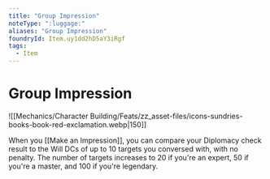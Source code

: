 ```yaml
---
title: "Group Impression"
noteType: ":luggage:"
aliases: "Group Impression"
foundryId: Item.uy1dd2hD5aY3iRgf
tags:
  - Item
---
```


# Group Impression
![[Mechanics/Character Building/Feats/zz_asset-files/icons-sundries-books-book-red-exclamation.webp|150]]

When you [[Make an Impression]], you can compare your Diplomacy check result to the Will DCs of up to 10 targets you conversed with, with no penalty. The number of targets increases to 20 if you're an expert, 50 if you're a master, and 100 if you're legendary.
